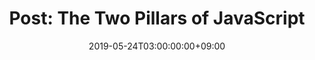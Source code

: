 ---
title: "Post: The Two Pillars of JavaScript"
date: 2019-05-24T03:00:00:00+09:00
categories:
  - Blog
tags:
  - Javascript
  - pillars
link: https://medium.com/javascript-scene/the-two-pillars-of-javascript-ee6f3281e7f3
---